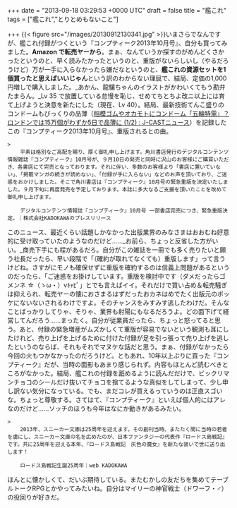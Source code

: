 
+++
date = "2013-09-18 03:29:53 +0000 UTC"
draft = false
title = "艦これ"
tags = ["艦これ","とりとめもないこと"]

+++
{{< figure src="/images/20130912130341.jpg"  >}}いまさらでなんですが、艦これ付録がつくという『コンプティーク2013年10月号』、自分も買ってみました。**Amazon で転売ヤーから**。まぁ、なんていうか探すのがめんどくさかったというのと、早く読みたかったというのと、重版がないらしいし（やるだろうけど）万が一手に入らなかったら嫌だなというのと、**艦これの資源セットを1個買ったと思えばいいじゃん**という訳のわからない理屈で、結局、定価の1,000円増しで購入しました。_あかん、龍驤ちゃんのイラストがかわいくてもう勘弁たまらん。_Lv 35 で放置している怠慢を恥じ、せめてちとちよ改ニ以上には育て上げようと決意を新たにした（現在、Lv 40）。結局、最新技術てんこ盛りのコンドームもびっくりの品薄（<a href="http://www.j-cast.com/2013/09/09183405.html">相模ゴムやオカモトにコンドーム「五輪特需」？ ロンドンでは15万個がわずか5日で品薄に (1/2) : J-CASTニュース</a>）を記録したこの『コンプティーク2013年10月号』、重版されるとの由。

    >
        平素は格別なご高配を賜り、厚く御礼申し上げます。角川書店発行のデジタルコンテンツ情報雑誌『コンプティーク』10月号が、９月10日の発売と同時に沢山のお客様にご購買いただき、各書店にて完売となっております。それに伴い、多数のお客様より「書店に置いていない」、「掲載マンガの続きが読めない」、「付録が手に入らない」などのお声を頂いており、ご迷惑をおかけしました。そこで角川書店は『コンプティーク』10月号の緊急重版を決定いたしました。９月下旬に再度発売を予定しております。本誌に多大なるご支援を頂いたことを改めて御礼申し上げます。

        デジタルコンテンツ情報誌『コンプティーク』10月号 一部書店完売につき、緊急重版決定。｜株式会社KADOKAWAのプレスリリース
    
このニュース、最近くらい話題しかなかった出版業界のみなさまはおおむね好意的に受け取っていたのようなのだけど……_お前ら、ちょっと反省した方がいい。_商売下手にも程があるだろ。自分がこの雑誌を一冊でも多く売りたいと願う社長だったら、早い段階で「（確約が取れてなくても）重版します」って言うけどね。さすがにモノも確保せずに重版を確約するのは信義上問題があるというのだったら、「ご迷惑をお掛けしています。重版を検討中です（ダメだったらゴメンネ ☆（ゝω・）vｷｬﾋﾟ」とでも言えばイイ。それだけで買い占め＆転売騒ぎは抑えられ、転売ヤーの懐におさまるはずだったおカネはめでたく出版元のポッケにないないされるわけですよ。そのチャンスをみすみす逃したわけだ。そんなことばっかりしてりゃ、そりゃ、業界も射陽にもなるだろうよ。どの面下げて経営してんだろう……まったく。自分が従業員だったら、ちょっと怒ってると思う。あと、付録の緊急増産がムズかしくて重版が容易でないという観測も耳にしたけれど、売り上げを上げるために付けた付録が足を引っ張って売り上げを逃したというのならば、それもそれでマヌケな話だと思う。まぁ、付録がなかったら今回の火もつかなかったのだろうけど。ともあれ、10年以上ぶりに買った『コンプティーク』だが、当時の面影もあまり感じられず。内容もほとんど読むべきところがなかった。結局、艦これの付録を舐めるように読んだだけで、ビックリマンチョコのシールだけ抜いてチョコを捨てるような真似をしてしまって、少し申し訳ない気分になっている。でも、まだコレが買えるっていうのは正直スゴいな。ちょっと尊敬する。さてはて、『コンプティーク』といえば個人的にはアレなのだけど……ソッチのほうも今年はなにか動きがあるみたい。

    >
        2013年、スニーカー文庫は25周年を迎えます。その創刊当時、またたく間に当時の若者を虜にし、スニーカー文庫の名を広めたのが、日本ファンタジーの代表作『ロードス島戦記』です。共に25周年を迎える本年、『ロードス島戦記　灰色の魔女』を新たな装いで世に送り出します！

        ロードス島戦記生誕25周年｜web KADOKAWA
    
ほんとに懐かしくて、だいぶ期待している。またむかしの友だちを集めてテーブルトークRPGとかやってみたいね。自分はマイリーの神官戦士（ドワーフ・♂）の役回りが好きだ。


